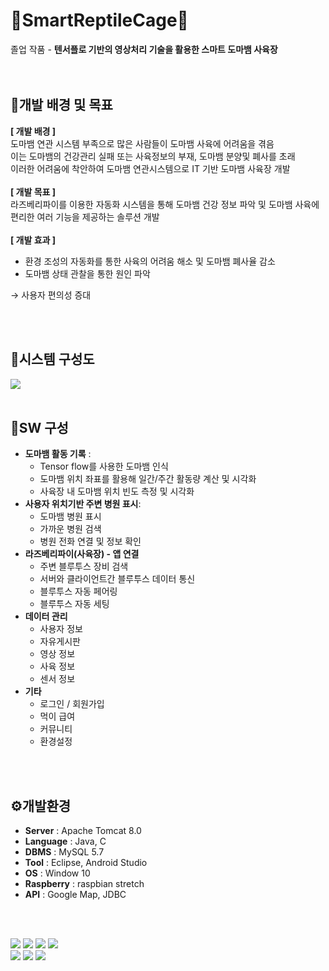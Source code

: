# 🦎SmartReptileCage🦎
졸업 작품 - <b> 텐서플로 기반의 영상처리 기술을 활용한 스마트 도마뱀 사육장</b>  
<br/>
<br/>

## 📃개발 배경 및 목표
<b>[ 개발 배경 ]  </b>  
도마뱀 연관 시스템 부족으로 많은 사람들이 도마뱀 사육에 어려움을 겪음  
이는 도마뱀의 건강관리 실패 또는 사육정보의 부재, 도마뱀 분양및 폐사를 초래  
이러한 어려움에 착안하여 도마뱀 연관시스템으로 IT 기반 도마뱀 사육장 개발  
<br/>
<b>[ 개발 목표 ]  </b>  
라즈베리파이를 이용한 자동화 시스템을 통해 도마뱀 건강 정보 파악 및 도마뱀 사육에 편리한 여러 기능을 제공하는 솔루션 개발  
<br/>
<b>[ 개발 효과 ]  </b> 
- 환경 조성의 자동화를 통한 사육의 어려움 해소 및 도마뱀 폐사율 감소
- 도마뱀 상태 관찰을 통한 원인 파악

 → 사용자 편의성 증대

<br/>  
<br/>      


## 📃시스템 구성도
<img src="https://user-images.githubusercontent.com/47026817/155682381-1535a62c-d45d-4351-b166-a0bcc9933bc5.png"/>
<br/>  
<br/>      
      

## 📃SW 구성 
- **도마뱀 활동 기록** : 
  - Tensor flow를 사용한 도마뱀 인식
  - 도마뱀 위치 좌표를 활용해 일간/주간 활동량 계산 및 시각화
  - 사육장 내 도마뱀 위치 빈도 측정 및 시각화
- **사용자 위치기반 주변 병원 표시**:  
  - 도마뱀 병원 표시
  - 가까운 병원 검색
  - 병원 전화 연결 및 정보 확인
- **라즈베리파이(사육장) - 앱 연결** 
  - 주변 블루투스 장비 검색
  - 서버와 클라이언트간 블루투스 데이터 통신
  - 블루투스 자동 페어링 
  - 블루투스 자동 세팅   
- **데이터 관리** 
  - 사용자 정보
  - 자유게시판
  - 영상 정보
  - 사육 정보
  - 센서 정보
- **기타** 
  - 로그인 / 회원가입
  - 먹이 급여
  - 커뮤니티
  - 환경설정
<br/>     
<br/>       
  
  
## ⚙개발환경
- **Server** : Apache Tomcat 8.0
- **Language** : Java, C
- **DBMS** : MySQL 5.7
- **Tool** : Eclipse, Android Studio
- **OS** : Window 10
- **Raspberry** : raspbian stretch
- **API** : Google Map, JDBC
<br/>  
<br/>      
        
  
<img src="https://img.shields.io/badge/Android-3DDC84?style=flat-square&logo=android&logoColor=white"/> <img src="https://img.shields.io/badge/Tensorflow-FF6F00?style=flat-square&logo=TensorFlow&logoColor=white"/> <img src="https://img.shields.io/badge/ApacheTomcat-F8DC75?style=flat-square&logo=Apache Tomcat&logoColor=white"/> <img src="https://img.shields.io/badge/Raspberry Pi-A22846?style=flat-square&logo=Raspberry Pi&logoColor=white"/>   
<img src="https://img.shields.io/badge/Java-007396?style=flat-square&logo=Java&logoColor=white"/> <img src="https://img.shields.io/badge/C-A8B9CC?style=flat-square&logo=C&logoColor=white"/> <img src="https://img.shields.io/badge/MySQL-4479A1?style=flat-square&logo=MySQL&logoColor=white"/>
